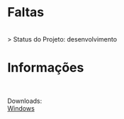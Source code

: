 <h1> Faltas </h1><br>
> Status do Projeto: desenvolvimento

<h1>Informações</h1><br>

Downloads:<br>
<a href='https://github.com/MateusParra/Faltas/raw/refs/heads/desenvolvimento/dist/faltas.exe'>Windows</a>